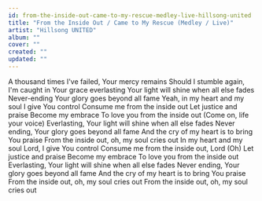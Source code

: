 ```yaml
---
id: from-the-inside-out-came-to-my-rescue-medley-live-hillsong-united
title: "From the Inside Out / Came to My Rescue (Medley / Live)"
artist: "Hillsong UNITED"
album: ""
cover: ""
created: ""
updated: ""
---
```


A thousand times I've failed, Your mercy remains
Should I stumble again, I'm caught in Your grace everlasting
Your light will shine when all else fades
Never-ending
Your glory goes beyond all fame
Yeah, in my heart and my soul
I give You control
Consume me from the inside out
Let justice and praise
Become my embrace
To love you from the inside out (Come on, life your voice)
Everlasting, Your light will shine whеn all else fades
Nеver ending, Your glory goes beyond all fame
And the cry of my heart is to bring You praise
From the inside out, oh, my soul cries out
In my heart and my soul
Lord, I give You control
Consume me from the inside out, Lord (Oh)
Let justice and praise
Become my embrace
To love you from the inside out
Everlasting, Your light will shine when all else fades
Never ending, Your glory goes beyond all fame
And the cry of my heart is to bring You praise
From the inside out, oh, my soul cries out
From the inside out, oh, my soul cries out